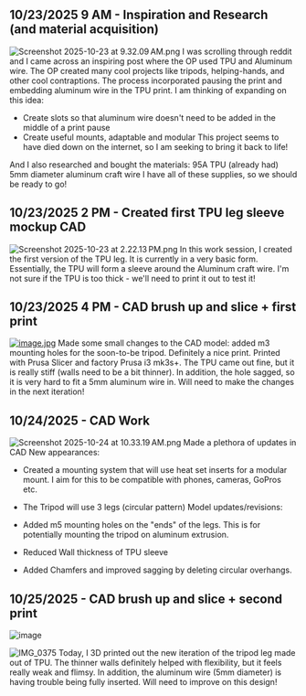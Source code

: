 <!--
  ===================    !!READ THIS NOTICE!!   ====================
  DO NOT edit this file manually. Your changes WILL BE OVERWRITTEN!
  This journal is auto generated and updated by Hack Club Blueprint.
  To edit this file, please edit your journal entries on Blueprint.
  ==================================================================
-->

## 10/23/2025 9 AM - Inspiration and Research (and material acquisition)  

![Screenshot 2025-10-23 at 9.32.09 AM.png](https://blueprint.hackclub.com/user-attachments/blobs/proxy/eyJfcmFpbHMiOnsiZGF0YSI6NDc1NiwicHVyIjoiYmxvYl9pZCJ9fQ==--ff1c591ee80d8c00f1057a806c8d19fe36b9dd62/Screenshot%202025-10-23%20at%209.32.09%E2%80%AFAM.png)
I was scrolling through reddit and I came across an inspiring post where the OP used TPU and Aluminum wire. The OP created many cool projects like tripods, helping-hands, and other cool contraptions. The process incorporated pausing the print and embedding aluminum wire in the TPU print. I am thinking of expanding on this idea:

- Create slots so that aluminum wire doesn't need to be added in the middle of a print pause
- Create useful mounts, adaptable and modular
This project seems to have died down on the internet, so I am seeking to bring it back to life!

And I also researched and bought the materials:
95A TPU (already had)
5mm diameter aluminum craft wire
I have all of these supplies, so we should be ready to go!  

## 10/23/2025 2 PM - Created first TPU leg sleeve mockup CAD  

![Screenshot 2025-10-23 at 2.22.13 PM.png](https://blueprint.hackclub.com/user-attachments/blobs/proxy/eyJfcmFpbHMiOnsiZGF0YSI6NDg1NSwicHVyIjoiYmxvYl9pZCJ9fQ==--f4f1f2e17f0178736378765e91ec9dbc6c2a7465/Screenshot%202025-10-23%20at%202.22.13%E2%80%AFPM.png)
In this work session, I created the first version of the TPU leg. It is currently in a very basic form. Essentially, the TPU will form a sleeve around the Aluminum craft wire. I'm not sure if the TPU is too thick - we'll need to print it out to test it!  

## 10/23/2025 4 PM - CAD brush up and slice + first print  

[![image.jpg](https://blueprint.hackclub.com/user-attachments/blobs/proxy/eyJfcmFpbHMiOnsiZGF0YSI6NDg4OCwicHVyIjoiYmxvYl9pZCJ9fQ==--6c3ab33f426cec8f827ccbfb7a95bdd532aaf4c8/image.jpg)](![image.jpg](/user-attachments/blobs/proxy/eyJfcmFpbHMiOnsiZGF0YSI6NDg4OSwicHVyIjoiYmxvYl9pZCJ9fQ==--5a0d5288ace2691a25da1b713e2775be2abf78ed/image.jpg)
)
Made some small changes to the CAD model: added m3 mounting holes for the soon-to-be tripod. Definitely a nice print. Printed with Prusa Slicer and factory Prusa i3 mk3s+. The TPU came out fine, but it is really stiff (walls need to be a bit thinner). In addition, the hole sagged, so it is very hard to fit a 5mm aluminum wire in. Will need to make the changes in the next iteration!  

## 10/24/2025 - CAD Work  

![Screenshot 2025-10-24 at 10.33.19 AM.png](https://blueprint.hackclub.com/user-attachments/blobs/proxy/eyJfcmFpbHMiOnsiZGF0YSI6NTExNSwicHVyIjoiYmxvYl9pZCJ9fQ==--3ea3dbe514eaec2836ad96286e762eeb1500080e/Screenshot%202025-10-24%20at%2010.33.19%E2%80%AFAM.png)
Made a plethora of updates in CAD
New appearances: 

- Created a mounting system that will use heat set inserts for a modular mount. I aim for this to be compatible with phones, cameras, GoPros etc.
- The Tripod will use 3 legs (circular pattern)
Model updates/revisions:

- Added m5 mounting holes on the "ends" of the legs. This is for potentially mounting the tripod on aluminum extrusion.
- Reduced Wall thickness of TPU sleeve
- Added Chamfers and improved sagging by deleting circular overhangs.  

## 10/25/2025 - CAD brush up and slice + second print  

![image](https://blueprint.hackclub.com/user-attachments/blobs/proxy/eyJfcmFpbHMiOnsiZGF0YSI6NTQ5MywicHVyIjoiYmxvYl9pZCJ9fQ==--91eeb780be8a8b35299552508af44a18c866599a/image.jpg)

![IMG_0375](https://blueprint.hackclub.com/user-attachments/blobs/proxy/eyJfcmFpbHMiOnsiZGF0YSI6NTQ5NSwicHVyIjoiYmxvYl9pZCJ9fQ==--85df2581535f37a81cb7a196b49d89e41b38f08b/IMG_0375.jpeg)
Today, I 3D printed out the new iteration of the tripod leg made out of TPU. The thinner walls definitely helped with flexibility, but it feels really weak and flimsy. In addition, the aluminum wire (5mm diameter) is having trouble being fully inserted. Will need to improve on this design!  

